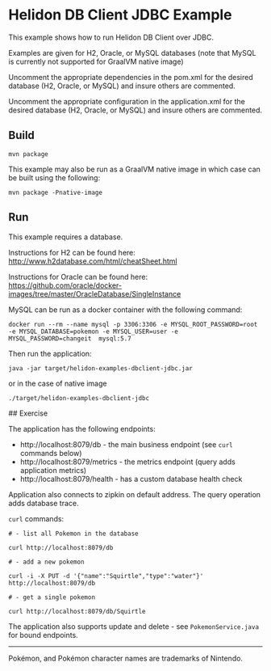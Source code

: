 # Helidon DB Client JDBC Example

This example shows how to run Helidon DB Client over JDBC.

Examples are given for H2, Oracle, or MySQL databases (note that MySQL is currently not supported for GraalVM native image)

Uncomment the appropriate dependencies in the pom.xml for the desired database (H2, Oracle, or MySQL) and insure others are commented.

Uncomment the appropriate configuration in the application.xml for the desired database (H2, Oracle, or MySQL) and insure others are commented.

## Build

```shell
mvn package
```

This example may also be run as a GraalVM native image in which case can be built using the following: 

```shell
mvn package -Pnative-image
```


## Run

This example requires a database. 

Instructions for H2 can be found here: http://www.h2database.com/html/cheatSheet.html

Instructions for Oracle can be found here: https://github.com/oracle/docker-images/tree/master/OracleDatabase/SingleInstance

MySQL can be run as a docker container with the following command:

```
docker run --rm --name mysql -p 3306:3306 -e MYSQL_ROOT_PASSWORD=root -e MYSQL_DATABASE=pokemon -e MYSQL_USER=user -e MYSQL_PASSWORD=changeit  mysql:5.7
```


Then run the application:

```shell
java -jar target/helidon-examples-dbclient-jdbc.jar
```
or in the case of native image
```shell
./target/helidon-examples-dbclient-jdbc
```
 
## Exercise

The application has the following endpoints:

- http://localhost:8079/db - the main business endpoint (see `curl` commands below)
- http://localhost:8079/metrics - the metrics endpoint (query adds application metrics)
- http://localhost:8079/health - has a custom database health check

Application also connects to zipkin on default address.
The query operation adds database trace.

`curl` commands:

```shell
# - list all Pokemon in the database

curl http://localhost:8079/db
```
```shell
# - add a new pokemon

curl -i -X PUT -d '{"name":"Squirtle","type":"water"}' http://localhost:8079/db
```
```shell
# - get a single pokemon

curl http://localhost:8079/db/Squirtle
```

The application also supports update and delete - see `PokemonService.java` for bound endpoints.

---

Pokémon, and Pokémon character names are trademarks of Nintendo.
